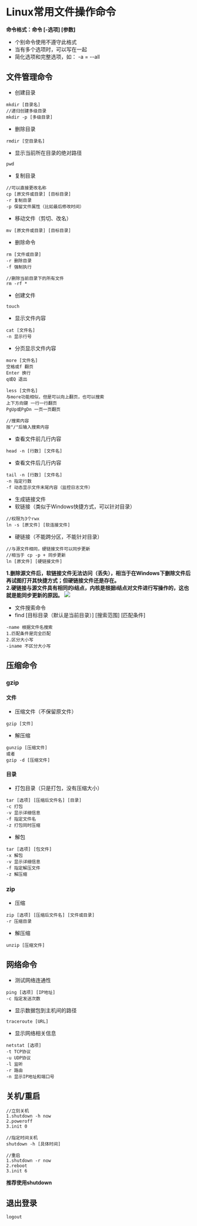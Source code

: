 # Linux常用文件操作命令
**命令格式：命令 [-选项] [参数]**
- 个别命令使用不遵守此格式
- 当有多个选项时，可以写在一起
- 简化选项和完整选项，如： -a = --all

## 文件管理命令
- 创建目录
```
mkdir [目录名]
//递归创建多级目录
mkdir -p [多级目录]
```
- 删除目录
```
rmdir [空目录名]
```
- 显示当前所在目录的绝对路径
```
pwd
```
- 复制目录
```
//可以直接更改名称
cp [原文件或目录] [目标目录]
-r 复制目录
-p 保留文件属性（比如最后修改时间）
```
- 移动文件（剪切、改名）
```
mv [原文件或目录] [目标目录]
```
- 删除命令
```
rm [文件或目录]
-r 删除目录
-f 强制执行

//删除当前目录下的所有文件
rm -rf *
```
- 创建文件
```
touch
```
- 显示文件内容
```
cat [文件名]
-n 显示行号
```
- 分页显示文件内容
```
more [文件名]
空格或f 翻页
Enter 换行
q或Q 退出

less [文件名]
与more功能相似，但是可以向上翻页，也可以搜索
上下方向键 一行一行翻页
PgUp或PgDn 一页一页翻页

//搜索内容
按"/"后输入搜索内容
```
- 查看文件前几行内容
```
head -n [行数] [文件名]
```
- 查看文件后几行内容
```
tail -n [行数] [文件名]
-n 指定行数
-f 动态显示文件末尾内容（监控日志文件）
```

- 生成链接文件
 - 软链接（类似于Windows快捷方式，可以针对目录）
 ```
 //权限为3个rwx
 ln -s [原文件] [软连接文件]
 ```

 - 硬链接（不能跨分区，不能针对目录）
 ```
 //与源文件相同，硬链接文件可以同步更新
 //相当于 cp -p + 同步更新
 ln [原文件] [硬链接文件]
 ```

**1.删除源文件后，软链接文件无法访问（丢失），相当于在Windows下删除文件后再试图打开其快捷方式；但硬链接文件还是存在。** <br/>
**2.硬链接与源文件具有相同的i结点，内核是根据i结点对文件进行写操作的，这也就是能同步更新的原因。**
![](http://i.imgur.com/6xYPoVF.png)

- 文件搜索命令
 - find [目标目录（默认是当前目录）] [搜索范围] [匹配条件]
 ```
 -name 根据文件名搜索
 1.匹配条件是完全匹配
 2.区分大小写
 -iname 不区分大小写
 ```

## 压缩命令
### gzip
#### 文件
- 压缩文件（不保留原文件）
```
gzip [文件]
```
- 解压缩
```
gunzip [压缩文件]
或者
gzip -d [压缩文件]
```

#### 目录
- 打包目录（只是打包，没有压缩大小）
```
tar [选项] [压缩后文件名] [目录]
-c 打包
-v 显示详细信息
-f 指定文件名
-z 打包同时压缩
```

- 解包
```
tar [选项] [包文件]
-x 解包
-v 显示详细信息
-f 指定解压文件
-z 解压缩
```

### zip
- 压缩
```
zip [选项] [压缩后文件名] [文件或目录]
-r 压缩目录
```
- 解压缩
```
unzip [压缩文件]
```

## 网络命令
- 测试网络连通性
```
ping [选项] [IP地址]
-c 指定发送次数
``` 
- 显示数据包到主机间的路径
```
traceroute [URL]
```
- 显示网络相关信息
```
netstat [选项]
-t TCP协议
-u UDP协议
-l 监听
-r 路由
-n 显示IP地址和端口号
```

## 关机/重启
```
//立刻关机
1.shutdown -h now
2.poweroff
3.init 0

//指定时间关机
shutdown -h [具体时间]

//重启
1.shutdown -r now
2.reboot
3.init 6
```
**推荐使用shutdown**

## 退出登录
```
logout
```